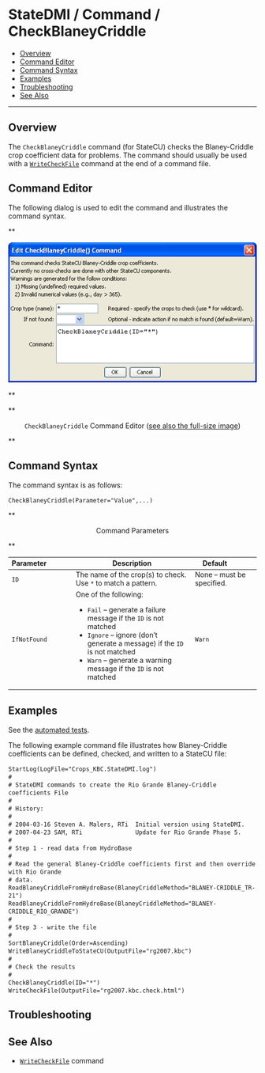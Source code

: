 # StateDMI / Command / CheckBlaneyCriddle #

* [Overview](#overview)
* [Command Editor](#command-editor)
* [Command Syntax](#command-syntax)
* [Examples](#examples)
* [Troubleshooting](#troubleshooting)
* [See Also](#see-also)

-------------------------

## Overview ##

The `CheckBlaneyCriddle` command (for StateCU)
checks the Blaney-Criddle crop coefficient data for problems.
The command should usually be used with a
[`WriteCheckFile`](../WriteCheckFile/WriteCheckFile.md)
command at the end of a command file.

## Command Editor ##

The following dialog is used to edit the command and illustrates the command syntax.

**<p style="text-align: center;">
![CheckBlaneyCriddle](CheckBlaneyCriddle.png)
</p>**

**<p style="text-align: center;">
`CheckBlaneyCriddle` Command Editor (<a href="../CheckBlaneyCriddle.png">see also the full-size image</a>)
</p>**

## Command Syntax ##

The command syntax is as follows:

```text
CheckBlaneyCriddle(Parameter="Value",...)
```
**<p style="text-align: center;">
Command Parameters
</p>**

| **Parameter**&nbsp;&nbsp;&nbsp;&nbsp;&nbsp;&nbsp;&nbsp;&nbsp;&nbsp;&nbsp;&nbsp;&nbsp; | **Description** | **Default**&nbsp;&nbsp;&nbsp;&nbsp;&nbsp;&nbsp;&nbsp;&nbsp;&nbsp;&nbsp; |
| --------------|-----------------|----------------- |
| `ID` | The name of the crop(s) to check.  Use `*` to match a pattern. | None – must be specified. |
| `IfNotFound` | One of the following:<ul><li>`Fail` – generate a failure message if the `ID` is not matched</li><li>`Ignore` – ignore (don’t generate a message) if the `ID` is not matched</li><li>`Warn` – generate a warning message if the `ID` is not matched</li></ul> | `Warn` |

## Examples ##

See the [automated tests](https://github.com/OpenCDSS/cdss-app-statedmi-test/tree/master/test/regression/commands/CheckBlaneyCriddle).

The following example command file illustrates how Blaney-Criddle
coefficients can be defined, checked, and written to a StateCU file:

```
StartLog(LogFile="Crops_KBC.StateDMI.log")
#
# StateDMI commands to create the Rio Grande Blaney-Criddle coefficients File
#
# History:
#
# 2004-03-16 Steven A. Malers, RTi  Initial version using StateDMI.
# 2007-04-23 SAM, RTi               Update for Rio Grande Phase 5.
#
# Step 1 - read data from HydroBase
#
# Read the general Blaney-Criddle coefficients first and then override with Rio Grande
# data.
ReadBlaneyCriddleFromHydroBase(BlaneyCriddleMethod="BLANEY-CRIDDLE_TR-21")
ReadBlaneyCriddleFromHydroBase(BlaneyCriddleMethod="BLANEY-CRIDDLE_RIO_GRANDE")
#
# Step 3 - write the file
#
SortBlaneyCriddle(Order=Ascending)
WriteBlaneyCriddleToStateCU(OutputFile="rg2007.kbc")
#
# Check the results
#
CheckBlaneyCriddle(ID="*")
WriteCheckFile(OutputFile="rg2007.kbc.check.html")
```

## Troubleshooting ##

## See Also ##

* [`WriteCheckFile`](../WriteCheckFile/WriteCheckFile.md) command
